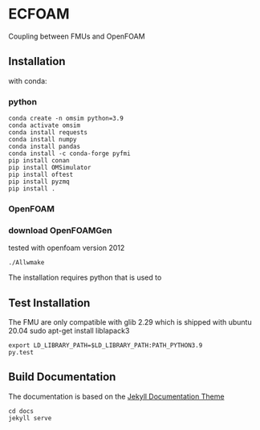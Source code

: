 # ECFOAM

Coupling between FMUs and OpenFOAM

## Installation

with conda:
### python

```
conda create -n omsim python=3.9
conda activate omsim
conda install requests
conda install numpy
conda install pandas
conda install -c conda-forge pyfmi 
pip install conan
pip install OMSimulator
pip install oftest
pip install pyzmq
pip install .
```

### OpenFOAM


### download OpenFOAMGen



tested with openfoam version 2012

```
./Allwmake
```

The installation requires python that is used to 




## Test Installation

The FMU are only compatible with glib 2.29 which is shipped with ubuntu 20.04
sudo apt-get install liblapack3
```
export LD_LIBRARY_PATH=$LD_LIBRARY_PATH:PATH_PYTHON3.9
py.test
```


## Build Documentation

The documentation is based on the [Jekyll Documentation Theme](https://idratherbewriting.com/documentation-theme-jekyll/)

```
cd docs
jekyll serve
```